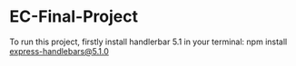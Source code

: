 # EC-Final-Project
To run this project, firstly install handlerbar 5.1 in your terminal: npm install express-handlebars@5.1.0
